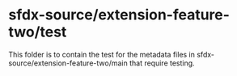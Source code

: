 # sfdx-source/extension-feature-two/test
This folder is to contain the test for the metadata files in sfdx-source/extension-feature-two/main that require testing.